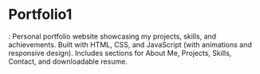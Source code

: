 # Portfolio1
:  Personal portfolio website showcasing my projects, skills, and achievements. Built with HTML, CSS, and JavaScript (with animations and responsive design). Includes sections for About Me, Projects, Skills, Contact, and downloadable resume.
